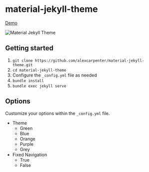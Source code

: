 # material-jekyll-theme

[Demo](http://alexcarpenter.github.io/material-jekyll-theme)

![Material Jekyll Theme](https://d13yacurqjgara.cloudfront.net/users/37718/screenshots/2430279/slice_1.jpg)

## Getting started

1. `git clone https://github.com/alexcarpenter/material-jekyll-theme.git`
2. `cd material-jekyll-theme`
3. Configure the `_config.yml` file as needed
4. `bundle install`
5. `bundle exec jekyll serve`

## Options

Customize your options within the `_config.yml` file.

+ Theme
  + Green
  + Blue
  + Orange
  + Purple
  + Grey
+ Fixed Navigation
  + True
  + False
